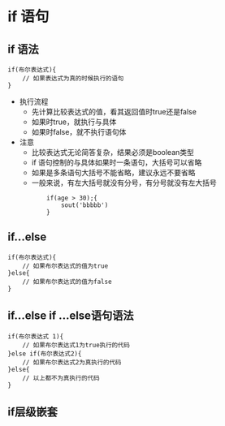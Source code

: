 # if 语句
## if 语法
```
if(布尔表达式){
    // 如果表达式为真的时候执行的语句
}
```
* 执行流程
    * 先计算比较表达式的值，看其返回值时true还是false
    * 如果时true，就执行与具体
    * 如果时false，就不执行语句体
* 注意
    * 比较表达式无论简答复杂，结果必须是boolean类型
    * if 语句控制的与具体如果时一条语句，大括号可以省略
    * 如果是多条语句大括号不能省略，建议永远不要省略
    * 一般来说，有左大括号就没有分号，有分号就没有左大括号
        ```
            if(age > 30);{
                sout('bbbbb')
            }
        ```

## if...else
```
if(布尔表达式){
    // 如果布尔表达式的值为true
}else{
    // 如果布尔表达式的值为false
}
```

## if...else if ...else语句语法
```
if(布尔表达式 1){
    // 如果布尔表达式1为true执行的代码
}else if(布尔表达式2){
    // 如果布尔表达式2为真执行的代码
}else{
    // 以上都不为真执行的代码
}
```

## if层级嵌套